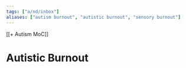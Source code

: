 ```yaml
---
tags: ["a/nd/inbox"]
aliases: ["autism burnout", "autistic burnout", "sensory burnout"]
---
```

[[+ Autism MoC]]
# Autistic Burnout